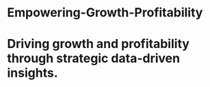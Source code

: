 # Empowering-Growth-Profitability
# Driving growth and profitability through strategic data-driven insights.
